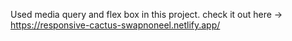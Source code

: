 Used media query and flex box in this project.
check it out here ->
https://responsive-cactus-swapnoneel.netlify.app/
